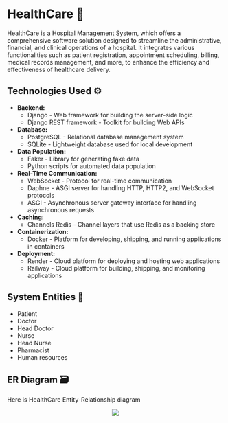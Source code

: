 # HealthCare 🏥
HealthCare is a Hospital Management System, which offers a comprehensive software solution designed to streamline the administrative, financial, and clinical operations of a hospital. It integrates various functionalities such as patient registration, appointment scheduling, billing, medical records management, and more, to enhance the efficiency and effectiveness of healthcare delivery.

## Technologies Used ⚙️
- **Backend:**
    - Django - Web framework for building the server-side logic
    - Django REST framework - Toolkit for building Web APIs
- **Database:**
    - PostgreSQL - Relational database management system
    - SQLite - Lightweight database used for local development
- **Data Population:**
  - Faker - Library for generating fake data
  - Python scripts for automated data population
- **Real-Time Communication:**
    - WebSocket - Protocol for real-time communication
    - Daphne - ASGI server for handling HTTP, HTTP2, and WebSocket protocols
    - ASGI - Asynchronous server gateway interface for handling asynchronous requests
- **Caching:**
    - Channels Redis - Channel layers that use Redis as a backing store
- **Containerization:**
    - Docker - Platform for developing, shipping, and running applications in containers
- **Deployment:**
    - Render - Cloud platform for deploying and hosting web applications
    - Railway - Cloud platform for building, shipping, and monitoring applications

## System Entities 🥼
- Patient
- Doctor
- Head Doctor
- Nurse
- Head Nurse
- Pharmacist
- Human resources

## ER Diagram 🗃️
Here is HealthCare Entity-Relationship diagram
<div align="center">
  <a href="https://drive.google.com/file/d/12yLHMj6asLafd-rBsgR-EDg-U5gkEgK5/view?usp=sharing" target="_blank">
      <img src="https://drive.google.com/uc?id=1HgFwzFlk39phcAD4p8jIEX8leaVgL7-D"/>
  </a>
</div>
